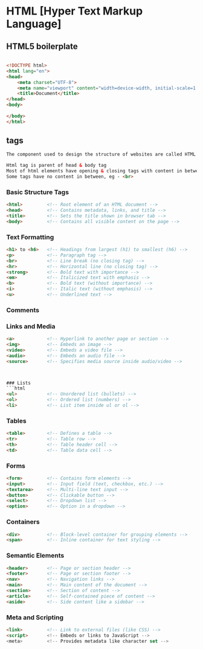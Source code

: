 # HTML [Hyper Text Markup Language]


## HTML5 boilerplate 
```html

<!DOCTYPE html>
<html lang="en">
<head>
    <meta charset="UTF-8">
    <meta name="viewport" content="width=device-width, initial-scale=1.0">
    <title>Document</title>
</head>
<body>
    
</body>
</html>

```

## tags
```html
The component used to design the structure of websites are called HTML tags.

Html tag is parent of head & body tag
Most of html elements have opening & closing tags with content in between
Some tags have no content in between, eg - <br>
```


### Basic Structure Tags 

```html
<html>         <!-- Root element of an HTML document -->
<head>         <!-- Contains metadata, links, and title -->
<title>        <!-- Sets the title shown in browser tab -->
<body>         <!-- Contains all visible content on the page -->
```



### Text Formatting 
```html
<h1> to <h6>   <!-- Headings from largest (h1) to smallest (h6) -->
<p>            <!-- Paragraph tag -->
<br>           <!-- Line break (no closing tag) -->
<hr>           <!-- Horizontal line (no closing tag) -->
<strong>       <!-- Bold text with importance -->
<em>           <!-- Italicized text with emphasis -->
<b>            <!-- Bold text (without importance) -->
<i>            <!-- Italic text (without emphasis) -->
<u>            <!-- Underlined text -->
```


### Comments 
<!-- This is a comment -->


### Links and Media 

```html
<a>            <!-- Hyperlink to another page or section -->
<img>          <!-- Embeds an image -->
<video>        <!-- Embeds a video file -->
<audio>        <!-- Embeds an audio file -->
<source>       <!-- Specifies media source inside audio/video -->
```
```html


### Lists 
```html
<ul>           <!-- Unordered list (bullets) -->
<ol>           <!-- Ordered list (numbers) -->
<li>           <!-- List item inside ul or ol -->
```


### Tables 
```html
<table>        <!-- Defines a table -->
<tr>           <!-- Table row -->
<th>           <!-- Table header cell -->
<td>           <!-- Table data cell -->
```



### Forms 
```html
<form>         <!-- Contains form elements -->
<input>        <!-- Input field (text, checkbox, etc.) -->
<textarea>     <!-- Multi-line text input -->
<button>       <!-- Clickable button -->
<select>       <!-- Dropdown list -->
<option>       <!-- Option in a dropdown -->
```


### Containers 
```html
<div>          <!-- Block-level container for grouping elements -->
<span>         <!-- Inline container for text styling -->
```



### Semantic Elements 
```html
<header>       <!-- Page or section header -->
<footer>       <!-- Page or section footer -->
<nav>          <!-- Navigation links -->
<main>         <!-- Main content of the document -->
<section>      <!-- Section of content -->
<article>      <!-- Self-contained piece of content -->
<aside>        <!-- Side content like a sidebar -->
```

### Meta and Scripting
```html 
<link>         <!-- Link to external files (like CSS) -->
<script>       <!-- Embeds or links to JavaScript -->
<meta>         <!-- Provides metadata like character set -->
```













